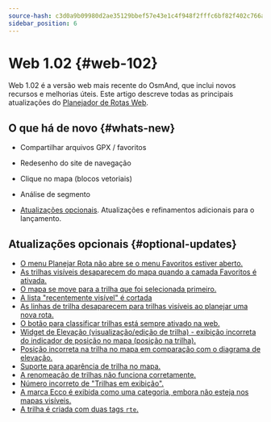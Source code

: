 ```yaml
---
source-hash: c3d0a9b09980d2ae35129bbef57e43e1c4f948f2fffc6bf82f402c766a05620e
sidebar_position: 6
---
```


# Web 1.02 {#web-102}

Web 1.02 é a versão web mais recente do OsmAnd, que inclui novos recursos e melhorias úteis. Este artigo descreve todas as principais atualizações do [Planejador de Rotas Web](../user/web/index.md).


## O que há de novo {#whats-new}

- Compartilhar arquivos GPX / favoritos
- Redesenho do site de navegação
- Clique no mapa (blocos vetoriais)
- Análise de segmento


- [Atualizações opcionais](#optional-updates). Atualizações e refinamentos adicionais para o lançamento.


## Atualizações opcionais {#optional-updates}

- [O menu Planejar Rota não abre se o menu Favoritos estiver aberto.](https://github.com/osmandapp/web/issues/706)
- [As trilhas visíveis desaparecem do mapa quando a camada Favoritos é ativada.](https://github.com/osmandapp/web/issues/746)
- [O mapa se move para a trilha que foi selecionada primeiro.](https://github.com/osmandapp/web/issues/728)
- [A lista "recentemente visível" é cortada](https://github.com/osmandapp/web/issues/743)
- [As linhas de trilha desaparecem para trilhas visíveis ao planejar uma nova rota.](https://github.com/osmandapp/web/issues/745)
- [O botão para classificar trilhas está sempre ativado na web.](https://github.com/osmandapp/web/issues/649)
- [Widget de Elevação (visualização/edição de trilha) - exibição incorreta do indicador de posição no mapa (posição na trilha).](https://github.com/osmandapp/web/issues/767)
- [Posição incorreta na trilha no mapa em comparação com o diagrama de elevação.](https://github.com/osmandapp/web/issues/727)
- [Suporte para aparência de trilha no mapa.](https://github.com/osmandapp/web/issues/711)
- [A renomeação de trilhas não funciona corretamente.](https://github.com/osmandapp/web/issues/744)
- [Número incorreto de "Trilhas em exibição".](https://github.com/osmandapp/web/issues/798)
- [A marca Ecco é exibida como uma categoria, embora não esteja nos mapas visíveis.](https://github.com/osmandapp/web/issues/807)
- [A trilha é criada com duas tags `rte`.](https://github.com/osmandapp/OsmAnd-iOS/issues/4466)